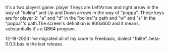 It's a two players game: player 1 keys are LeftArrow and right arrow in the way of "bolina" and Up and Down arrows in the way of "poppa". These keys are for player 2: "a" and "d" in the "bolina"'s path and "w" and "s" in the "poppa"'s path.The screen's definition is 800x600 and it means, substantially it's a QB64 program.

12-18-2023 I've migrated all of my code to Freebasic, dialect "fblite". beta-0.0.3.bas is the last release.

